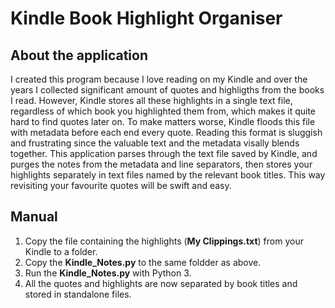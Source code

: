 # Kindle Book Highlight Organiser
## About the application
I created this program because I love reading on my Kindle and over the years I collected significant amount of quotes and highligths from the books I read. However, Kindle stores all these highlights in a single text file, regardless of which book you highlighted them from, which makes it quite hard to find quotes later on. To make matters worse, Kindle floods this file with metadata before each end every quote. Reading this format is sluggish and frustrating since the valuable text and the metadata visally blends together.
This application parses through the text file saved by Kindle, and purges the notes from the metadata and line separators, then stores your highlights separately in text files named by the relevant book titles. This way revisiting your favourite quotes will be swift and easy. 

## Manual
1. Copy the file containing the highlights (**__My Clippings.txt__**) from your Kindle to a folder.
2. Copy the **__Kindle_Notes.py__** to the same foldder as above.
3. Run the **__Kindle_Notes.py__** with Python 3.
4. All the quotes and highlights are now separated by book titles and stored in standalone files.
